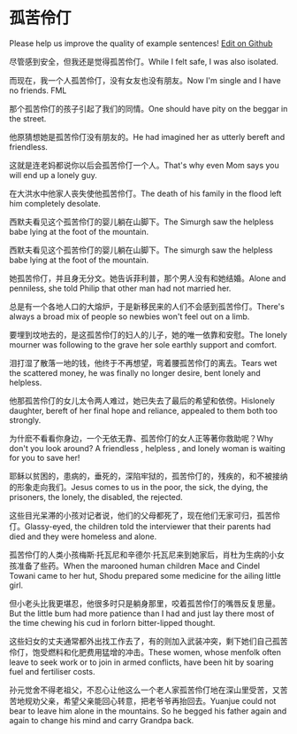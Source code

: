 # 孤苦伶仃

Please help us improve the quality of example sentences! [Edit on Github](https://github.com/jiyushe/jiyu-example-sentence-source/blob/main/chinese/gukulingding.md)

<p><span class="chinese">尽管感到安全，但我还是觉得孤苦伶仃。</span><span class="english">While I felt safe, I was also isolated.</span></p>

<p><span class="chinese">而现在，我一个人孤苦伶仃，没有女友也没有朋友。</span><span class="english">Now I'm single and I have no friends. FML</span></p>

<p><span class="chinese">那个孤苦伶仃的孩子引起了我们的同情。</span><span class="english">One should have pity on the beggar in the street.</span></p>

<p><span class="chinese">他原猜想她是孤苦伶仃没有朋友的。</span><span class="english">He had imagined her as utterly bereft and friendless.</span></p>

<p><span class="chinese">这就是连老妈都说你以后会孤苦伶仃一个人。</span><span class="english">That's why even Mom says you will end up a lonely guy.</span></p>

<p><span class="chinese">在大洪水中他家人丧失使他孤苦伶仃。</span><span class="english">The death of his family in the flood left him completely desolate.</span></p>

<p><span class="chinese">西默夫看见这个孤苦伶仃的婴儿躺在山脚下。</span><span class="english">The Simurgh saw the helpless babe lying at the foot of the mountain.</span></p>

<p><span class="chinese">西默夫看见这个孤苦伶仃的婴儿躺在山脚下。</span><span class="english">The simurgh saw the helpless babe lying at the foot of the mountain.</span></p>

<p><span class="chinese">她孤苦伶仃，并且身无分文。她告诉菲利普，那个男人没有和她结婚。</span><span class="english">Alone and penniless, she told Philip that other man had not married her.</span></p>

<p><span class="chinese">总是有一个各地人口的大熔炉，于是新移民来的人们不会感到孤苦伶仃。</span><span class="english">There's always a broad mix of people so newbies won't feel out on a limb.</span></p>

<p><span class="chinese">要埋到坟地去的，是这孤苦伶仃的妇人的儿子，她的唯一依靠和安慰。</span><span class="english">The lonely mourner was following to the grave her sole earthly support and comfort.</span></p>

<p><span class="chinese">泪打湿了散落一地的钱，他终于不再想望，弯着腰孤苦伶仃的离去。</span><span class="english">Tears wet the scattered money, he was finally no longer desire, bent lonely and helpless.</span></p>

<p><span class="chinese">他那孤苦伶仃的女儿太令两人难过，她已失去了最后的希望和依傍。</span><span class="english">Hislonely daughter, bereft of her final hope and reliance, appealed to them both too strongly.</span></p>

<p><span class="chinese">为什麽不看看你身边，一个无依无靠、孤苦伶仃的女人正等著你救助呢？</span><span class="english">Why don't you look around? A friendless , helpless , and lonely woman is waiting for you to save her!</span></p>

<p><span class="chinese">耶稣以贫困的，患病的，垂死的，深陷牢狱的，孤苦伶仃的，残疾的，和不被接纳的形象走向我们。</span><span class="english">Jesus comes to us in the poor, the sick, the dying, the prisoners, the lonely, the disabled, the rejected.</span></p>

<p><span class="chinese">这些目光呆滞的小孩对记者说，他们的父母都死了，现在他们无家可归，孤苦伶仃。</span><span class="english">Glassy-eyed, the children told the interviewer that their parents had died and they were homeless and alone.</span></p>

<p><span class="chinese">孤苦伶仃的人类小孩梅斯·托瓦尼和辛德尔·托瓦尼来到她家后，肖杜为生病的小女孩准备了些药。</span><span class="english">When the marooned human children Mace and Cindel Towani came to her hut, Shodu prepared some medicine for the ailing little girl.</span></p>

<p><span class="chinese">但小老头比我更堪忍，他很多时只是躺身那里，咬着孤苦伶仃的嘴唇反复思量。</span><span class="english">But the little bum had more patience than I had and just lay there most of the time chewing his cud in forlorn bitter-lipped thought.</span></p>

<p><span class="chinese">这些妇女的丈夫通常都外出找工作去了，有的则加入武装冲突，剩下她们自己孤苦伶仃，饱受燃料和化肥费用猛增的冲击。</span><span class="english">These women, whose menfolk often leave to seek work or to join in armed conflicts, have been hit by soaring fuel and fertiliser costs.</span></p>

<p><span class="chinese">孙元觉舍不得老祖父，不忍心让他这么一个老人家孤苦伶仃地在深山里受苦，又苦苦地规劝父亲，希望父亲能回心转意，把老爷爷再抬回去。</span><span class="english">Yuanjue could not bear to leave him alone in the mountains. So he begged his father again and again to change his mind and carry Grandpa back.</span></p>

